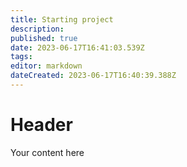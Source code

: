 ```yaml
---
title: Starting project
description: 
published: true
date: 2023-06-17T16:41:03.539Z
tags: 
editor: markdown
dateCreated: 2023-06-17T16:40:39.388Z
---
```


# Header
Your content here